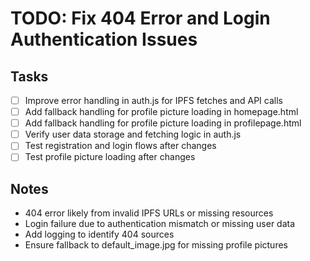 # TODO: Fix 404 Error and Login Authentication Issues

## Tasks
- [ ] Improve error handling in auth.js for IPFS fetches and API calls
- [ ] Add fallback handling for profile picture loading in homepage.html
- [ ] Add fallback handling for profile picture loading in profilepage.html
- [ ] Verify user data storage and fetching logic in auth.js
- [ ] Test registration and login flows after changes
- [ ] Test profile picture loading after changes

## Notes
- 404 error likely from invalid IPFS URLs or missing resources
- Login failure due to authentication mismatch or missing user data
- Add logging to identify 404 sources
- Ensure fallback to default_image.jpg for missing profile pictures
